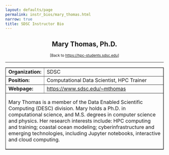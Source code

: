 ```yaml
---
layout: defaults/page
permalink: instr_bios/mary_thomas.html
narrow: true
title: SDSC Instructor Bio
---
```


<center>
<h2>Mary Thomas, Ph.D.</h2>
<small>[Back to <a href="https://hpc-students.sdsc.edu">https://hpc-students.sdsc.edu</a>]</small>
<hr>
</center>
<table border=1>
<tr>
   <td width="40"><b>Organization:</b></td> 
   <td> SDSC </td>
</tr>
<tr>
   <td><b>Position:</b></td> 
   <td> Computational Data Scientist, HPC Trainer </td>
</tr>
<tr>
   <td><b>Webpage:</b></td> 
   <td><a href="https://www.sdsc.edu/~mthomas">https://www.sdsc.edu/~mthomas</a> </td>
</tr>
<tr>
   <td colspan=2>
<p>
Mary Thomas is a member of the Data Enabled Scientific Computing (DESC) division. Mary holds a Ph.D. in computational science, and M.S. degrees in computer science and physics. Her research interests include: HPC computing and training; coastal ocean modeling; cyberinfrastructure and emerging technologies, including Jupyter notebooks, interactive and cloud computing. 
   </td>
</tr>
</table>

